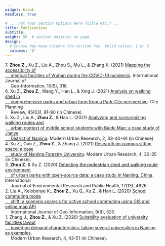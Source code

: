 ```yaml
---
widget: blank
headless: true

# ... Put Your Section Options Here (title etc.) ...
title: Publications
subtitle:
weight: 50  # section position on page
design:
  # Choose how many columns the section has. Valid values: 1 or 2.
  columns: '2'
---
```


7\. **Zhou Z.**, Xu Z., Liu A., Zhou S., Mu L., & Zhang X. (2021) [Mapping the accessibility of <br /> &emsp; medical facilities of Wuhan during the COVID-19 pandemic](https://ryan-zhenqi-zhou.github.io/ijgi-10-00318.pdf). International Journal of <br /> &emsp; Geo-Information, 10(5), 318.\
6\. Xu Z., **Zhou Z.**, Wang Y., Han L., & Xing J. (2021) [Analysis on walking shed in <br /> &emsp; comprehensive parks and urban form from a Park-City perspective](https://ryan-zhenqi-zhou.github.io/cpr-1002-1329.pdf). City Planning <br /> &emsp; Review, 45(03), 81-90 (in Chinese).\
5\. Xu Z., Liu A., **Zhou Z.**, & Han L. (2021) [Analyzing and scenarioizing walking routes and <br /> &emsp; urban context of middle school students with Baidu Map: a case study of Jianye <br /> &emsp; District of Nanjing](https://ryan-zhenqi-zhou.github.io/tx-0033-08.pdf). Modern Urban Research, 2, 33-40+91 (in Chinese).\
4\. Xu Z., Gao Z., **Zhou Z.**, & Zhang J. (2021) [Research on campus sitting space: a case <br /> &emsp; study of Nanjing Forestry University](https://ryan-zhenqi-zhou.github.io/zx-0030-06.pdf). Modern Urban Research, 4, 30-35 (in Chinese).\
3\. **Zhou Z.** & Xu Z. (2020) [Detecting the pedestrian shed and walking route environment <br /> &emsp; of urban parks with open-source data: a case study in Nanjing, China](https://ryan-zhenqi-zhou.github.io/ijerph-17-04826-v2.pdf). International <br /> &emsp; Journal of Environmental Research and Public Health, 17(13), 4826.\
2\. Liu A., Kelobonye K., **Zhou Z.**, Xu Q., Xu Z., & Han L. (2020) [School commuting mode <br /> &emsp; shift: a scenario analysis for active school commuting using GIS and online map API](https://ryan-zhenqi-zhou.github.io/ijgi-09-00520.pdf). <br /> &emsp; International Journal of Geo-Information, 9(9), 520.\
1\. Zhang J., **Zhou Z.**, & Xu Z. (2020) [Suitability evaluation of university facilities layout <br /> &emsp; based on demand characteristics: taking several universities in Nanjing as examples](https://ryan-zhenqi-zhou.github.io/ss-0043-09.pdf). <br /> &emsp; Modern Urban Research, 4, 43-51 (in Chinese).

